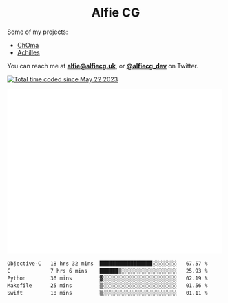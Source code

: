 <h1 align="center">Alfie CG</h1>

Some of my projects:
* [ChOma](https://github.com/opa334/ChOma)
* [Achilles](https://github.com/alfiecg24/Achilles)

You can reach me at **alfie@alfiecg.uk**, or **[@alfiecg_dev](https://twitter.com/alfiecg_dev)** on Twitter.

<a href="https://wakatime.com/@61592169-b9cf-4af8-b6fa-8ac7d4369b01"><img src="https://wakatime.com/badge/user/61592169-b9cf-4af8-b6fa-8ac7d4369b01.svg" alt="Total time coded since May 22 2023" /></a>


<img align="center" src="/github-metrics.svg" alt="Metrics" width="500">

 <!--[![GitHub Streak](https://streak-stats.demolab.com/?user=alfiecg24)](https://git.io/streak-stats)-->

<!--START_SECTION:waka-->

```txt
Objective-C   18 hrs 32 mins  █████████████████░░░░░░░░   67.57 %
C             7 hrs 6 mins    ██████▒░░░░░░░░░░░░░░░░░░   25.93 %
Python        36 mins         ▓░░░░░░░░░░░░░░░░░░░░░░░░   02.19 %
Makefile      25 mins         ▒░░░░░░░░░░░░░░░░░░░░░░░░   01.56 %
Swift         18 mins         ▒░░░░░░░░░░░░░░░░░░░░░░░░   01.11 %
```

<!--END_SECTION:waka-->
